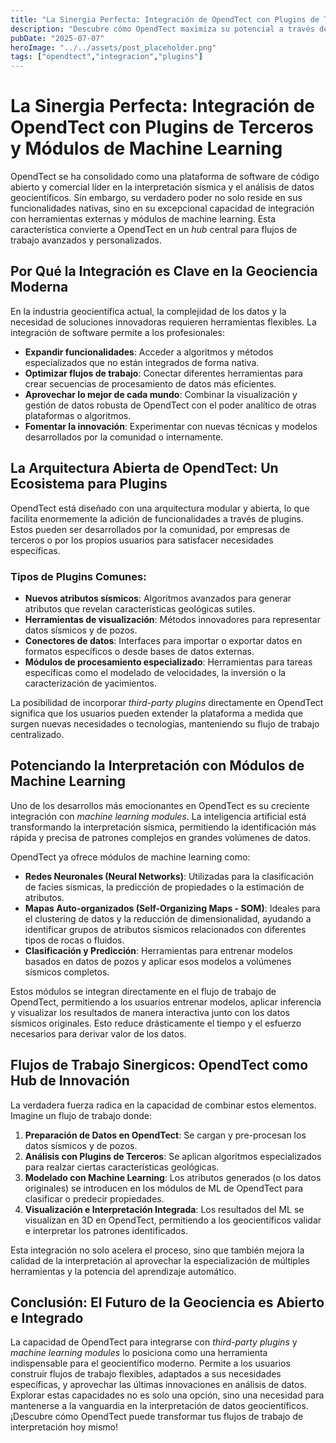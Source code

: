 ```yaml
---
title: "La Sinergia Perfecta: Integración de OpendTect con Plugins de Terceros y Módulos de Machine Learning"
description: "Descubre cómo OpendTect maximiza su potencial a través de la integración con plugins de terceros y avanzados módulos de machine learning, optimizando flujos de trabajo y mejorando la interpretación sísmica."
pubDate: "2025-07-07"
heroImage: "../../assets/post_placeholder.png"
tags: ["opendtect","integracion","plugins"]
---
```



# La Sinergia Perfecta: Integración de OpendTect con Plugins de Terceros y Módulos de Machine Learning

OpendTect se ha consolidado como una plataforma de software de código abierto y comercial líder en la interpretación sísmica y el análisis de datos geocientíficos. Sin embargo, su verdadero poder no solo reside en sus funcionalidades nativas, sino en su excepcional capacidad de integración con herramientas externas y módulos de machine learning. Esta característica convierte a OpendTect en un *hub* central para flujos de trabajo avanzados y personalizados.

## Por Qué la Integración es Clave en la Geociencia Moderna

En la industria geocientífica actual, la complejidad de los datos y la necesidad de soluciones innovadoras requieren herramientas flexibles. La integración de software permite a los profesionales:

*   **Expandir funcionalidades**: Acceder a algoritmos y métodos especializados que no están integrados de forma nativa.
*   **Optimizar flujos de trabajo**: Conectar diferentes herramientas para crear secuencias de procesamiento de datos más eficientes.
*   **Aprovechar lo mejor de cada mundo**: Combinar la visualización y gestión de datos robusta de OpendTect con el poder analítico de otras plataformas o algoritmos.
*   **Fomentar la innovación**: Experimentar con nuevas técnicas y modelos desarrollados por la comunidad o internamente.

## La Arquitectura Abierta de OpendTect: Un Ecosistema para Plugins

OpendTect está diseñado con una arquitectura modular y abierta, lo que facilita enormemente la adición de funcionalidades a través de plugins. Estos pueden ser desarrollados por la comunidad, por empresas de terceros o por los propios usuarios para satisfacer necesidades específicas.

### Tipos de Plugins Comunes:

*   **Nuevos atributos sísmicos**: Algoritmos avanzados para generar atributos que revelan características geológicas sutiles.
*   **Herramientas de visualización**: Métodos innovadores para representar datos sísmicos y de pozos.
*   **Conectores de datos**: Interfaces para importar o exportar datos en formatos específicos o desde bases de datos externas.
*   **Módulos de procesamiento especializado**: Herramientas para tareas específicas como el modelado de velocidades, la inversión o la caracterización de yacimientos.

La posibilidad de incorporar *third-party plugins* directamente en OpendTect significa que los usuarios pueden extender la plataforma a medida que surgen nuevas necesidades o tecnologías, manteniendo su flujo de trabajo centralizado.

## Potenciando la Interpretación con Módulos de Machine Learning

Uno de los desarrollos más emocionantes en OpendTect es su creciente integración con *machine learning modules*. La inteligencia artificial está transformando la interpretación sísmica, permitiendo la identificación más rápida y precisa de patrones complejos en grandes volúmenes de datos.

OpendTect ya ofrece módulos de machine learning como:

*   **Redes Neuronales (Neural Networks)**: Utilizadas para la clasificación de facies sísmicas, la predicción de propiedades o la estimación de atributos.
*   **Mapas Auto-organizados (Self-Organizing Maps - SOM)**: Ideales para el clustering de datos y la reducción de dimensionalidad, ayudando a identificar grupos de atributos sísmicos relacionados con diferentes tipos de rocas o fluidos.
*   **Clasificación y Predicción**: Herramientas para entrenar modelos basados en datos de pozos y aplicar esos modelos a volúmenes sísmicos completos.

Estos módulos se integran directamente en el flujo de trabajo de OpendTect, permitiendo a los usuarios entrenar modelos, aplicar inferencia y visualizar los resultados de manera interactiva junto con los datos sísmicos originales. Esto reduce drásticamente el tiempo y el esfuerzo necesarios para derivar valor de los datos.

## Flujos de Trabajo Sinergicos: OpendTect como Hub de Innovación

La verdadera fuerza radica en la capacidad de combinar estos elementos. Imagine un flujo de trabajo donde:

1.  **Preparación de Datos en OpendTect**: Se cargan y pre-procesan los datos sísmicos y de pozos.
2.  **Análisis con Plugins de Terceros**: Se aplican algoritmos especializados para realzar ciertas características geológicas.
3.  **Modelado con Machine Learning**: Los atributos generados (o los datos originales) se introducen en los módulos de ML de OpendTect para clasificar o predecir propiedades.
4.  **Visualización e Interpretación Integrada**: Los resultados del ML se visualizan en 3D en OpendTect, permitiendo a los geocientíficos validar e interpretar los patrones identificados.

Esta integración no solo acelera el proceso, sino que también mejora la calidad de la interpretación al aprovechar la especialización de múltiples herramientas y la potencia del aprendizaje automático.

## Conclusión: El Futuro de la Geociencia es Abierto e Integrado

La capacidad de OpendTect para integrarse con *third-party plugins* y *machine learning modules* lo posiciona como una herramienta indispensable para el geocientífico moderno. Permite a los usuarios construir flujos de trabajo flexibles, adaptados a sus necesidades específicas, y aprovechar las últimas innovaciones en análisis de datos. Explorar estas capacidades no es solo una opción, sino una necesidad para mantenerse a la vanguardia en la interpretación de datos geocientíficos. ¡Descubre cómo OpendTect puede transformar tus flujos de trabajo de interpretación hoy mismo!
